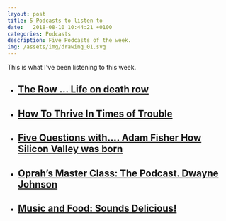 ```yaml
---
layout: post
title: 5 Podcasts to listen to
date:   2018-08-10 10:44:21 +0100
categories: Podcasts
description: Five Podcasts of the week.
img: /assets/img/drawing_01.svg
---
```


This is what I've been listening to this week.


<ul>
    <li>
        <a href="https://pca.st/8lb6" target="_blank"><h2>The Row ... Life on death row</h2>
        </a>
    </li>
    <li>
        <a href="https://pca.st/Cn54" target="_blank"><h2>How To Thrive In Times of Trouble</h2>
        </a>
    </li>
    <li>
        <a href="https://pca.st/f16q" target="_blank"><h2>Five Questions with.... Adam Fisher How Silicon Valley was born</h2>
        </a>
    </li>
    <li>
        <a href="https://pca.st/IaEH" target="_blank"><h2>Oprah’s Master Class: The Podcast. Dwayne Johnson</h2>
        </a>
    </li>
    <li>
        <a href="https://pca.st/A3Nq" target="_blank"><h2>Music and Food: Sounds Delicious!</h2>
        </a>
    </li>
</ul>
